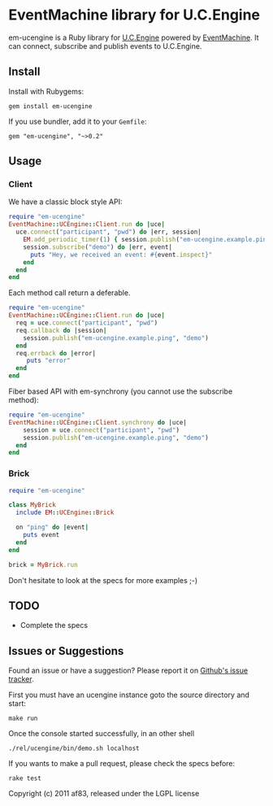 # EventMachine library for U.C.Engine

em-ucengine is a Ruby library for [U.C.Engine](http://ucengine.org/) powered
by [EventMachine](https://github.com/eventmachine/eventmachine). It can
connect, subscribe and publish events to U.C.Engine.

## Install

Install with Rubygems:

    gem install em-ucengine

If you use bundler, add it to your `Gemfile`:

    gem "em-ucengine", "~>0.2"

## Usage

### Client

We have a classic block style API:

```ruby
require "em-ucengine"
EventMachine::UCEngine::Client.run do |uce|
  uce.connect("participant", "pwd") do |err, session|
    EM.add_periodic_timer(1) { session.publish("em-ucengine.example.ping", "demo") }
    session.subscribe("demo") do |err, event|
      puts "Hey, we received an event: #{event.inspect}"
    end
  end
end
```

Each method call return a deferable.

```ruby
require "em-ucengine"
EventMachine::UCEngine::Client.run do |uce|
  req = uce.connect("participant", "pwd")
  req.callback do |session|
    session.publish("em-ucengine.example.ping", "demo")
  end
  req.errback do |error|
     puts "error"
  end
end
```

Fiber based API with em-synchrony (you cannot use the subscribe method):

```ruby
require "em-ucengine"
EventMachine::UCEngine::Client.synchrony do |uce|
    session = uce.connect("participant", "pwd")
    session.publish("em-ucengine.example.ping", "demo")
  end
end
```

### Brick

```ruby
require "em-ucengine"

class MyBrick
  include EM::UCEngine::Brick

  on "ping" do |event|
    puts event
  end
end

brick = MyBrick.run
```

Don't hesitate to look at the specs for more examples ;-)

## TODO

* Complete the specs

## Issues or Suggestions

Found an issue or have a suggestion? Please report it on
[Github's issue tracker](http://github.com/af83/ucengine.em/issues).

First you must have an ucengine instance goto the source directory and start:

    make run

Once the console started successfully, in an other shell

    ./rel/ucengine/bin/demo.sh localhost

If you wants to make a pull request, please check the specs before:

    rake test


Copyright (c) 2011 af83, released under the LGPL license
